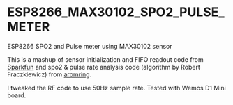 # ESP8266_MAX30102_SPO2_PULSE_METER

ESP8266 SPO2 and Pulse meter using MAX30102 sensor

This is a mashup of sensor initialization and FIFO readout code from 
[Sparkfun](https://github.com/sparkfun/SparkFun_MAX3010x_Sensor_Library)
and spo2 & pulse rate analysis code (algorithm by  Robert Fraczkiewicz) from 
[aromring](https://github.com/aromring/MAX30102_by_RF). 

I tweaked the RF code to use 50Hz sample rate. Tested with Wemos D1 Mini board.
